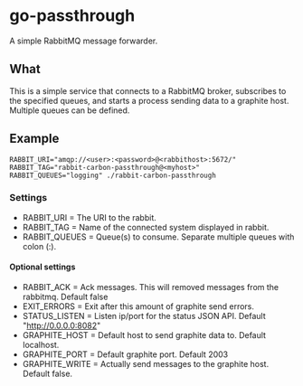 # go-passthrough

A simple RabbitMQ message forwarder.

## What

This is a simple service that connects to a RabbitMQ broker, subscribes to the specified queues, and starts a process sending data to a graphite host. Multiple queues can be defined.

## Example


```RABBIT_URI="amqp://<user>:<password>@<rabbithost>:5672/" RABBIT_TAG="rabbit-carbon-passthrough@<myhost>" RABBIT_QUEUES="logging" ./rabbit-carbon-passthrough ```

### Settings
* RABBIT_URI = The URI to the rabbit.
* RABBIT_TAG = Name of the connected system displayed in rabbit.
* RABBIT_QUEUES = Queue(s) to consume. Separate multiple queues with colon (:).

#### Optional settings
* RABBIT_ACK = Ack messages. This will removed messages from the rabbitmq. Default false
* EXIT_ERRORS = Exit after this amount of graphite send errors.
* STATUS_LISTEN = Listen ip/port for the status JSON API. Default "http://0.0.0.0:8082"
* GRAPHITE_HOST = Default host to send graphite data to. Default localhost.
* GRAPHITE_PORT = Default graphite port. Default 2003
* GRAPHITE_WRITE = Actually send messages to the graphite host. Default false.


